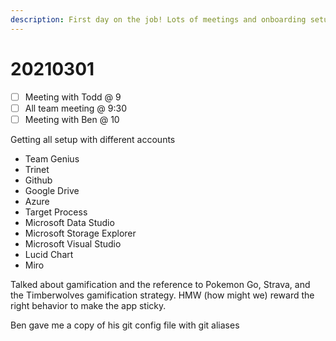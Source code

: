 ```yaml
---
description: First day on the job! Lots of meetings and onboarding setup
---
```


# 20210301

* [ ] Meeting with Todd @ 9
* [ ] All team meeting @ 9:30
* [ ] Meeting with Ben @ 10

Getting all setup with different accounts 

* Team Genius
* Trinet
* Github
* Google Drive
* Azure
* Target Process
* Microsoft Data Studio
* Microsoft Storage Explorer
* Microsoft Visual Studio
* Lucid Chart
* Miro

Talked about gamification and the reference to Pokemon Go, Strava, and the Timberwolves gamification strategy. HMW \(how might we\) reward the right behavior to make the app sticky.

Ben gave me a copy of his git config file with git aliases 







